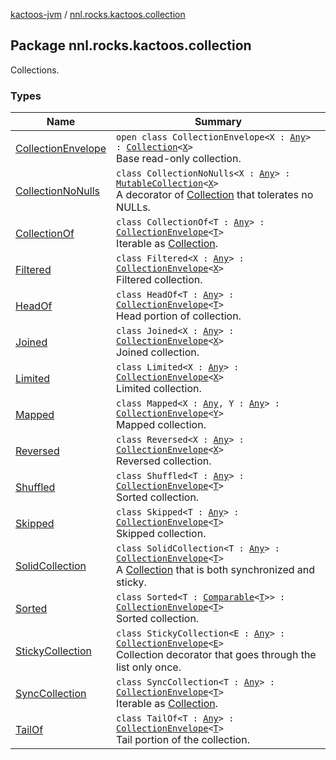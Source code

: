 [kactoos-jvm](../index.md) / [nnl.rocks.kactoos.collection](./index.md)

## Package nnl.rocks.kactoos.collection

Collections.

### Types

| Name | Summary |
|---|---|
| [CollectionEnvelope](-collection-envelope/index.md) | `open class CollectionEnvelope<X : `[`Any`](https://kotlinlang.org/api/latest/jvm/stdlib/kotlin/-any/index.html)`> : `[`Collection`](https://kotlinlang.org/api/latest/jvm/stdlib/kotlin.collections/-collection/index.html)`<`[`X`](-collection-envelope/index.md#X)`>`<br>Base read-only collection. |
| [CollectionNoNulls](-collection-no-nulls/index.md) | `class CollectionNoNulls<X : `[`Any`](https://kotlinlang.org/api/latest/jvm/stdlib/kotlin/-any/index.html)`> : `[`MutableCollection`](https://kotlinlang.org/api/latest/jvm/stdlib/kotlin.collections/-mutable-collection/index.html)`<`[`X`](-collection-no-nulls/index.md#X)`>`<br>A decorator of [Collection](https://kotlinlang.org/api/latest/jvm/stdlib/kotlin.collections/-collection/index.html) that tolerates no NULLs. |
| [CollectionOf](-collection-of/index.md) | `class CollectionOf<T : `[`Any`](https://kotlinlang.org/api/latest/jvm/stdlib/kotlin/-any/index.html)`> : `[`CollectionEnvelope`](-collection-envelope/index.md)`<`[`T`](-collection-of/index.md#T)`>`<br>Iterable as [Collection](https://kotlinlang.org/api/latest/jvm/stdlib/kotlin.collections/-collection/index.html). |
| [Filtered](-filtered/index.md) | `class Filtered<X : `[`Any`](https://kotlinlang.org/api/latest/jvm/stdlib/kotlin/-any/index.html)`> : `[`CollectionEnvelope`](-collection-envelope/index.md)`<`[`X`](-filtered/index.md#X)`>`<br>Filtered collection. |
| [HeadOf](-head-of/index.md) | `class HeadOf<T : `[`Any`](https://kotlinlang.org/api/latest/jvm/stdlib/kotlin/-any/index.html)`> : `[`CollectionEnvelope`](-collection-envelope/index.md)`<`[`T`](-head-of/index.md#T)`>`<br>Head portion of collection. |
| [Joined](-joined/index.md) | `class Joined<X : `[`Any`](https://kotlinlang.org/api/latest/jvm/stdlib/kotlin/-any/index.html)`> : `[`CollectionEnvelope`](-collection-envelope/index.md)`<`[`X`](-joined/index.md#X)`>`<br>Joined collection. |
| [Limited](-limited/index.md) | `class Limited<X : `[`Any`](https://kotlinlang.org/api/latest/jvm/stdlib/kotlin/-any/index.html)`> : `[`CollectionEnvelope`](-collection-envelope/index.md)`<`[`X`](-limited/index.md#X)`>`<br>Limited collection. |
| [Mapped](-mapped/index.md) | `class Mapped<X : `[`Any`](https://kotlinlang.org/api/latest/jvm/stdlib/kotlin/-any/index.html)`, Y : `[`Any`](https://kotlinlang.org/api/latest/jvm/stdlib/kotlin/-any/index.html)`> : `[`CollectionEnvelope`](-collection-envelope/index.md)`<`[`Y`](-mapped/index.md#Y)`>`<br>Mapped collection. |
| [Reversed](-reversed/index.md) | `class Reversed<X : `[`Any`](https://kotlinlang.org/api/latest/jvm/stdlib/kotlin/-any/index.html)`> : `[`CollectionEnvelope`](-collection-envelope/index.md)`<`[`X`](-reversed/index.md#X)`>`<br>Reversed collection. |
| [Shuffled](-shuffled/index.md) | `class Shuffled<T : `[`Any`](https://kotlinlang.org/api/latest/jvm/stdlib/kotlin/-any/index.html)`> : `[`CollectionEnvelope`](-collection-envelope/index.md)`<`[`T`](-shuffled/index.md#T)`>`<br>Sorted collection. |
| [Skipped](-skipped/index.md) | `class Skipped<T : `[`Any`](https://kotlinlang.org/api/latest/jvm/stdlib/kotlin/-any/index.html)`> : `[`CollectionEnvelope`](-collection-envelope/index.md)`<`[`T`](-skipped/index.md#T)`>`<br>Skipped collection. |
| [SolidCollection](-solid-collection/index.md) | `class SolidCollection<T : `[`Any`](https://kotlinlang.org/api/latest/jvm/stdlib/kotlin/-any/index.html)`> : `[`CollectionEnvelope`](-collection-envelope/index.md)`<`[`T`](-solid-collection/index.md#T)`>`<br>A [Collection](https://kotlinlang.org/api/latest/jvm/stdlib/kotlin.collections/-collection/index.html) that is both synchronized and sticky. |
| [Sorted](-sorted/index.md) | `class Sorted<T : `[`Comparable`](https://kotlinlang.org/api/latest/jvm/stdlib/kotlin/-comparable/index.html)`<`[`T`](-sorted/index.md#T)`>> : `[`CollectionEnvelope`](-collection-envelope/index.md)`<`[`T`](-sorted/index.md#T)`>`<br>Sorted collection. |
| [StickyCollection](-sticky-collection/index.md) | `class StickyCollection<E : `[`Any`](https://kotlinlang.org/api/latest/jvm/stdlib/kotlin/-any/index.html)`> : `[`CollectionEnvelope`](-collection-envelope/index.md)`<`[`E`](-sticky-collection/index.md#E)`>`<br>Collection decorator that goes through the list only once. |
| [SyncCollection](-sync-collection/index.md) | `class SyncCollection<T : `[`Any`](https://kotlinlang.org/api/latest/jvm/stdlib/kotlin/-any/index.html)`> : `[`CollectionEnvelope`](-collection-envelope/index.md)`<`[`T`](-sync-collection/index.md#T)`>`<br>Iterable as [Collection](https://kotlinlang.org/api/latest/jvm/stdlib/kotlin.collections/-collection/index.html). |
| [TailOf](-tail-of/index.md) | `class TailOf<T : `[`Any`](https://kotlinlang.org/api/latest/jvm/stdlib/kotlin/-any/index.html)`> : `[`CollectionEnvelope`](-collection-envelope/index.md)`<`[`T`](-tail-of/index.md#T)`>`<br>Tail portion of the collection. |
